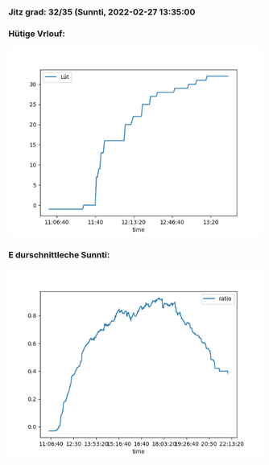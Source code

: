 ### Jitz grad: 32/35 (Sunnti, 2022-02-27 13:35:00

### Hütige Vrlouf:
![Graph](Today.png)

### E durschnittleche Sunnti:
![Graph](Sunnti.png)